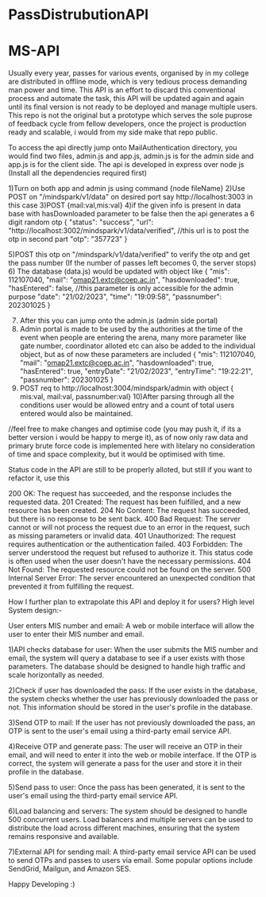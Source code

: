 # PassDistrubutionAPI
# MS-API


Usually every year, passes for various events, organised by in my college are distributed in offline mode, which is very tedious process demanding man power and time.
This API is an effort to discard this conventional process and automate the task, this API will be updated again and again until its final version is not
ready to be deployed and manage multiple users.
This repo is not the original but a prototype which serves the sole puprose of feedback cycle from fellow developers, once the project is production ready and
scalable, i would from my side make that repo public.

To access the api directly jump onto MailAuthentication directory, you would find two files, admin.js and app.js, admin.js is for the admin side and
app.js is for the client side.
The api is developed in express over node js (Install all the dependencies required first)

1)Turn on both app and admin js using command {node fileName}
2)Use POST on "/mindspark/v1/data" on desired port say http://localhost:3003 in this case
3)POST {mail:val,mis:val}
4)if the given info is present in data base with hasDownloaded parameter to be false then the api generates a 6 digit random otp
{
"status": "success",
"url": "http://localhost:3002/mindspark/v1/data/verified", //this url is to post the otp in second part
"otp": "357723"
}

5)POST this otp on "/mindspark/v1/data/verified" to verify the otp and get the pass number (If the number of passes left becomes 0, the server stops) 6) The database (data.js) would be updated with object like {
"mis": 112107040,
"mail": "omap21.extc@coep.ac.in",
"hasdownloaded": true,
"hasEntered": false, //this parameter is only accessible for the admin purpose
"date": "21/02/2023",
"time": "19:09:58",
"passnumber": 202301025
}

7. After this you can jump onto the admin.js (admin side portal)
8. Admin portal is made to be used by the authorities at the time of the event when people are entering the arena, many more parameter
   like gate number, coordinator alloted etc can also be added to the individual object, but as of now these parameters are included
   {
   "mis": 112107040,
   "mail": "omap21.extc@coep.ac.in",
   "hasdownloaded": true,
   "hasEntered": true,
   "entryDate": "21/02/2023",
   "entryTime": "19:22:21",
   "passnumber": 202301025
   }
9. POST req to http://localhost:3004/mindspark/admin with object
   { mis:val, mail:val, passnumber:val}
   10)After parsing through all the conditions user would be allowed entry and a count of total users entered would also be maintained.

//feel free to make changes and optimise code (you may push it, if its a better version i would be happy to merge it), as of now only raw data and
primary brute force code is implemented here with litelary no consideration of time and space complexity, but it would be optimised with time.

Status code in the API are still to be properly alloted, but still if you want to refactor it, use this

200 OK: The request has succeeded, and the response includes the requested data.
201 Created: The request has been fulfilled, and a new resource has been created.
204 No Content: The request has succeeded, but there is no response to be sent back.
400 Bad Request: The server cannot or will not process the request due to an error in the request, such as missing parameters or invalid data.
401 Unauthorized: The request requires authentication or the authentication failed.
403 Forbidden: The server understood the request but refused to authorize it. This status code is often used when the user doesn't have the necessary permissions.
404 Not Found: The requested resource could not be found on the server.
500 Internal Server Error: The server encountered an unexpected condition that prevented it from fulfilling the request.

How I further plan to extrapolate this API and deploy it for users?
High level System design:-

User enters MIS number and email: A web or mobile interface will allow the user to enter their MIS number and email.

1)API checks database for user: When the user submits the MIS number and email, the system will query a database to see if a user exists with those parameters. The database should be designed to handle high traffic and scale horizontally as needed.

2)Check if user has downloaded the pass: If the user exists in the database, the system checks whether the user has previously downloaded the pass or not. This information should be stored in the user's profile in the database.

3)Send OTP to mail: If the user has not previously downloaded the pass, an OTP is sent to the user's email using a third-party email service API.

4)Receive OTP and generate pass: The user will receive an OTP in their email, and will need to enter it into the web or mobile interface. If the OTP is correct, the system will generate a pass for the user and store it in their profile in the database.

5)Send pass to user: Once the pass has been generated, it is sent to the user's email using the third-party email service API.

6)Load balancing and servers: The system should be designed to handle 500 concurrent users. Load balancers and multiple servers can be used to distribute the load across different machines, ensuring that the system remains responsive and available.

7)External API for sending mail: A third-party email service API can be used to send OTPs and passes to users via email. Some popular options include SendGrid, Mailgun, and Amazon SES.

Happy Developing :)
